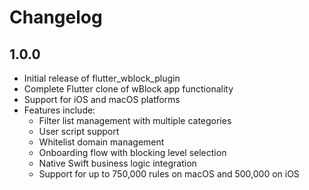 # Changelog

## 1.0.0

* Initial release of flutter_wblock_plugin
* Complete Flutter clone of wBlock app functionality
* Support for iOS and macOS platforms
* Features include:
  - Filter list management with multiple categories
  - User script support
  - Whitelist domain management
  - Onboarding flow with blocking level selection
  - Native Swift business logic integration
  - Support for up to 750,000 rules on macOS and 500,000 on iOS
